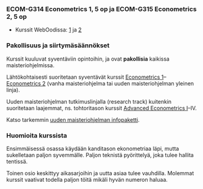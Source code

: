 ### ECOM-G314 Econometrics 1, 5 op ja ECOM-G315 Econometrics 2, 5 op

* Kurssit WebOodissa: [1](https://weboodi.helsinki.fi/hy/opintjakstied.jsp?OpinKohd=118167563) ja [2](https://weboodi.helsinki.fi/hy/opintjakstied.jsp?OpinKohd=118978105)

### Pakollisuus ja siirtymäsäännökset

Kurssit kuuluvat syventäviin opintoihin, ja ovat **pakollisia** kaikissa maisteriohjelmissa.

Lähtökohtaisesti suoritetaan syventävät kurssit [Econometrics 1](https://wiki.helsinki.fi/display/MPE/Econometrics+1)–[Econometrics 2](https://wiki.helsinki.fi/display/MPE/Econometrics+2) (vanha maisteriohjelma tai uuden maisteriohjelman yleinen linja).

Uuden maisteriohjelman tutkimuslinjalla (research track) kuitenkin suoritetaan laajemmat, ns. tohtoritason kurssit [Advanced Econometrics I](https://wiki.helsinki.fi/display/MPE/Advanced+Econometrics+1)–IV. 

Katso tarkemmin [uuden maisteriohjelman infopaketti](http://wiki.helsinki.fi/display/MPE/Home+of+MPE?preview=%2F206897506%2F218844673%2FInfo%20Session%2013%20June.pdf).

### Huomioita kurssista

Ensimmäisessä osassa käydään kanditason ekonometriaa läpi, mutta sukelletaan paljon syvemmälle. Paljon teknistä pyörittelyä, joka tulee hallita tentissä. 

Toinen osio keskittyy aikasarjoihin ja uutta asiaa tulee vauhdilla. Molemmat kurssit vaativat todella paljon töitä mikäli hyvän numeron haluaa.